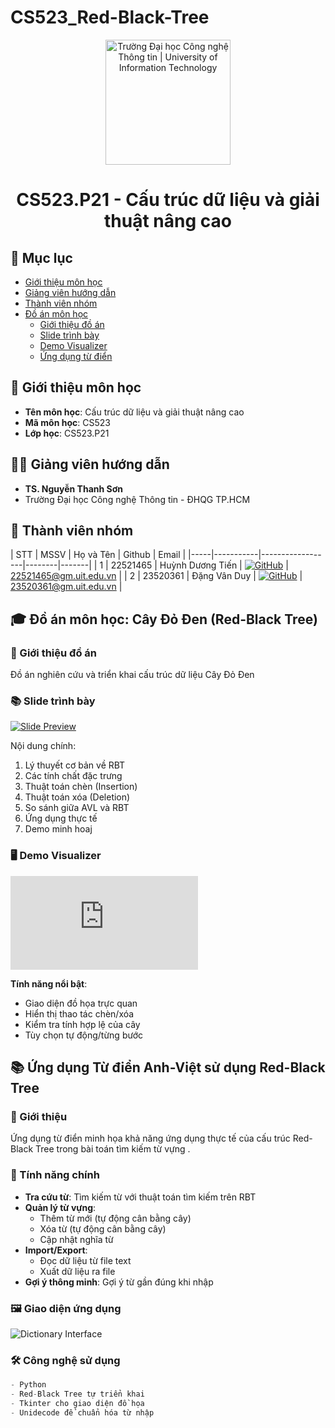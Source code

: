 # CS523_Red-Black-Tree
<p align="center">
  <a href="https://www.uit.edu.vn/" title="Trường Đại học Công nghệ Thông tin">
    <img src="https://i.imgur.com/WmMnSRt.png" alt="Trường Đại học Công nghệ Thông tin | University of Information Technology" width="200">
  </a>
</p>

<h1 align="center"><b>CS523.P21 - Cấu trúc dữ liệu và giải thuật nâng cao</b></h1>

## 📑 Mục lục
- [Giới thiệu môn học](#-giới-thiệu-môn-học)
- [Giảng viên hướng dẫn](#-giảng-viên-hướng-dẫn)
- [Thành viên nhóm](#-thành-viên-nhóm)
- [Đồ án môn học](#-đồ-án-môn-học)
  - [Giới thiệu đồ án](#-giới-thiệu-đồ-án)
  - [Slide trình bày](#-slide-trình-bày)
  - [Demo Visualizer](#-demo-visualizer)
  - [Ứng dụng từ điển](#-ứng-dụng-từ-điển)

## 🏫 Giới thiệu môn học
<a name="-giới-thiệu-môn-học"></a>
* **Tên môn học**: Cấu trúc dữ liệu và giải thuật nâng cao  
* **Mã môn học**: CS523  
* **Lớp học**: CS523.P21  

## 👨‍🏫 Giảng viên hướng dẫn
<a name="-giảng-viên-hướng-dẫn"></a>
* **TS. Nguyễn Thanh Sơn**  
* Trường Đại học Công nghệ Thông tin - ĐHQG TP.HCM

## 👥 Thành viên nhóm
<a name="-thành-viên-nhóm"></a>
| STT | MSSV      | Họ và Tên         | Github | Email |
|-----|-----------|------------------|--------|-------|
| 1   | 22521465  | Huỳnh Dương Tiến | [![GitHub](https://img.shields.io/badge/GitHub-Tien-blue)](https://github.com/huynhduongtien171003) | 22521465@gm.uit.edu.vn | 
| 2   | 23520361  | Đặng Vân Duy     | [![GitHub](https://img.shields.io/badge/GitHub-Duy-green)](https://github.com/DuyDanga) | 23520361@gm.uit.edu.vn | 

## 🎓 Đồ án môn học: Cây Đỏ Đen (Red-Black Tree)
<a name="-đồ-án-môn-học"></a>

### 📌 Giới thiệu đồ án
<a name="-giới-thiệu-đồ-án"></a>
Đồ án nghiên cứu và triển khai cấu trúc dữ liệu Cây Đỏ Đen 

### 📚 Slide trình bày
<a name="-slide-trình-bày"></a>
[![Slide Preview](https://img.shields.io/badge/Download-Slides-blue)](https://github.com/huynhduongtien171003/CS523_Red-Black-Tree/blob/main/Red-Black%20Tree-Slide.pptx)

Nội dung chính:
1. Lý thuyết cơ bản về RBT
2. Các tính chất đặc trưng
3. Thuật toán chèn (Insertion) 
4. Thuật toán xóa (Deletion)
5. So sánh giữa AVL và RBT
6. Ứng dụng thực tế
7. Demo minh hoaj

### 🖥️ Demo Visualizer
<a name="-demo-visualizer"></a>
![Visualizer Demo](https://github.com/huynhduongtien171003/CS523_Red-Black-Tree/blob/main/visualizer_redblack_tree.html)

**Tính năng nổi bật**:
- Giao diện đồ họa trực quan
- Hiển thị  thao tác chèn/xóa
- Kiểm tra tính hợp lệ của cây
- Tùy chọn tự động/từng bước

## 📚 Ứng dụng Từ điển Anh-Việt sử dụng Red-Black Tree

### 🌟 Giới thiệu
Ứng dụng từ điển minh họa khả năng ứng dụng thực tế của cấu trúc Red-Black Tree trong bài toán tìm kiếm từ vựng  .

### 🎯 Tính năng chính
- **Tra cứu từ**: Tìm kiếm từ với thuật toán tìm kiếm trên RBT
- **Quản lý từ vựng**:
  - Thêm từ mới (tự động cân bằng cây)
  - Xóa từ (tự động cân bằng cây)
  - Cập nhật nghĩa từ
- **Import/Export**:
  - Đọc dữ liệu từ file text
  - Xuất dữ liệu ra file
- **Gợi ý thông minh**: Gợi ý từ gần đúng khi nhập

### 🖼️ Giao diện ứng dụng
![Dictionary Interface](https://drive.google.com/file/d/1ZNch6nVw41nxhpJJZnM6tPIHOs4NsOdO/view?usp=sharing)

### 🛠️ Công nghệ sử dụng
```python
- Python 
- Red-Black Tree tự triển khai
- Tkinter cho giao diện đồ họa
- Unidecode để chuẩn hóa từ nhập

